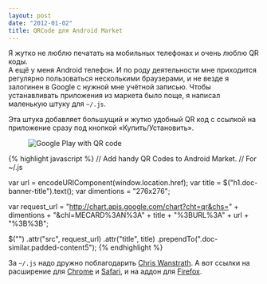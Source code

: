 ```yaml
---
layout: post
date: "2012-01-02"
title: QRCode для Android Market
---
```


Я жутко не люблю печатать на мобильных телефонах и очень люблю QR коды.  
А ещё у меня Android телефон. И по роду деятельности мне приходится 
регулярно пользоваться несколькими браузерами, и не везде я залогинен 
в Google с нужной мне учётной записью. Чтобы устанавливать приложения из 
маркета было поще, я написал маленькую штуку для `~/.js`.

Эта штука добавляет большущий и жутко удобный QR код с ссылкой на 
приложение сразу под кнопкой «Купить/Установить».

<figure class="fullwidth">
  <img src="{% asset_path market-qrcode.png %}"
       alt="Google Play with QR code"/>
</figure>

{% highlight javascript %}
// Add handy QR Codes to Android Market.
// For ~/.js

var url = encodeURIComponent(window.location.href);
var title = $("h1.doc-banner-title").text();
var dimentions = "276x276";

var request_url = "http://chart.apis.google.com/chart?cht=qr&chs=" +
                  dimentions +
                  "&chl=MECARD%3AN%3A" +
                  title +
                  "%3BURL%3A" +
                  url +
                  "%3B%3B";

$("<img />")
  .attr("src", request_url)
  .attr("title", title)
  .prependTo(".doc-similar.padded-content5");
{% endhighlight %}

За `~/.js` надо дружно поблагодарить [Chris 
Wanstrath](http://defunkt.io/dotjs/). А вот ссылки на расширение для 
[Chrome](https://github.com/defunkt/dotjs) 
и [Safari](https://github.com/wfarr/dotjs.safariextension), и на аддон 
для [Firefox](https://github.com/rlr/dotjs-addon).
